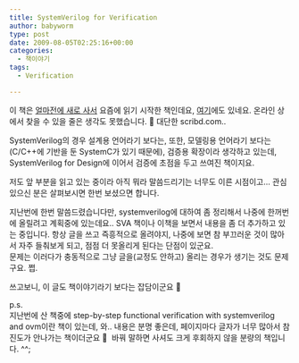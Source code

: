 ```yaml
---
title: SystemVerilog for Verification
author: babyworm
type: post
date: 2009-08-05T02:25:16+00:00
categories:
  - 책이야기
tags:
  - Verification

---
```

이 책은 <a href="http://babyworm.net/tatter/280" target="_blank">얼마전에 새로 사서</a> 요즘에 읽기 시작한 책인데요, <a href="http://www.scribd.com/doc/6610251/SystemVerilog-for-Verification" target="_blank">여기</a>에도 있네요. 온라인 상에서 찾을 수 있을 줄은 생각도 못했습니다. 🙂 대단한 scribd.com..

SystemVerilog의 경우 설계용 언어라기 보다는, 또한, 모델링용 언어라기 보다는(C/C++에 기반을 둔 SystemC가 있기 때문에), 검증용 확장이라 생각하고 있는데, SystemVerilog for Design에 이어서 검증에 초점을 두고 쓰여진 책이지요.

저도 앞 부분을 읽고 있는 중이라 아직 뭐라 말씀드리기는 너무도 이른 시점이고… 관심 있으신 분은 살펴보시면 한번 보셨으면 합니다. 

지난번에 한번 말씀드렸습니다만, systemverilog에 대하여 좀 정리해서 나중에 한꺼번에 올릴려고 계획중에 있는데요.. SVA 책이나 이책을 보면서 내용을 좀 더 추가하고 있는 중입니다. 항상 글을 쓰고 즉흥적으로 올려야지, 나중에 보면 참 부끄러운 것이 많아서 자주 들춰보게 되고, 점점 더 못올리게 된다는 단점이 있군요.<br>
문제는 이러다가 충동적으로 그냥 글을(교정도 안하고) 올리는 경우가 생기는 것도 문제구요. 쩝.

쓰고보니, 이 글도 책이야기라기 보다는 잡담이군요 🙂

p.s.<br>
지난번에 산 책중에 step-by-step functional verification with systemverilog and ovm이란 책이 있는데, 와.. 내용은 분명 좋은데, 페이지마다 글자가 너무 많아서 참 진도가 안나가는 책이더군요 🙂  바꿔 말하면 사셔도 크게 후회하지 않을 분량의 책입니다. ^^;
